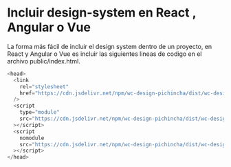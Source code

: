 # Incluir design-system en React , Angular o Vue

La forma más fácil de incluir el design system dentro de un proyecto, en React y Angular o Vue es incluir las siguientes lineas de codigo en el archivo public/index.html.

```javascript
<head>
  <link
    rel="stylesheet"
    href="https://cdn.jsdelivr.net/npm/wc-design-pichincha/dist/wc-design-pichincha/wc-design-pichincha.css"
  />
  <script
    type="module"
    src="https://cdn.jsdelivr.net/npm/wc-design-pichincha/dist/wc-design-pichincha/wc-design-pichincha.esm.js"
  ></script>
  <script
    nomodule
    src="https://cdn.jsdelivr.net/npm/wc-design-pichincha/dist/wc-design-pichincha/wc-design-pichincha.js"
  ></script>
</head>
```
